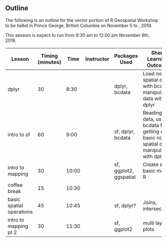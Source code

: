## Outline

The following is an outline for the vector portion of R Geospatial Workshop to be helkd in Prince George, British Columbia on November 5 to , 2019. 

This session is expect to run from 8:30 am to 12:00 pm November 6th, 2019.

| Lesson                   |  Timing (minutes) | Time  | Instructor | Packages Used          | Short Learning Outcome                                                                         |
|--------------------------|-------------------|-------|------------|------------------------|------------------------------------------------------------------------------------------------|
| dplyr                    | 30                | 8:30  |            | dplyr, bcdata          | Load non-spatial data with bcdata; manipulation data with dplyr                                |
| intro to sf              | 60                | 9:00  |            | sf, dplyr, bcdata      | Reading in data, using bcdata for getting data, basic non-spatial data manipulation with dplyr |
| intro to mapping         | 30                | 10:00 |            | sf, ggplot2, ggspatial | Create a basic map in R                                                                        |
| coffee break             | 15                | 10:30 |            |                        |                                                                                                |
| basic spatial operations | 45                | 10:45 |            | sf, dplyr?             | Joins, intersections                                                                           |
| intro to mapping pt 2    | 30                | 11:30 |            | sf, ggplot2            | multi layer plots                                                                              |
